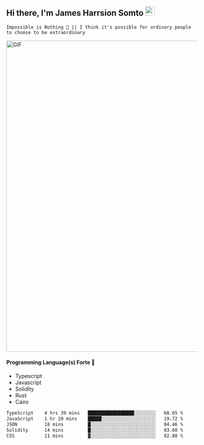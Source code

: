## Hi there, I'm James Harrsion Somto <img src="https://media.giphy.com/media/hvRJCLFzcasrR4ia7z/giphy.gif" width="25px">

`Impossible is Nothing 🚀 || I think it's possible for ordinary people to choose to be extraordinary`

 
<img align="center" alt="GIF" src="https://github.com/Gapur/Gapur/blob/master/coding.gif?raw=true" width="818px" height="818px" />


#### Programming Language(s) Forte 🚀
- Typescript
- Javascript
- Solidity
- Rust
- Cairo



<!--START_SECTION:waka-->

```txt
TypeScript    4 hrs 39 mins   █████████████████░░░░░░░░   68.65 %
JavaScript    1 hr 20 mins    █████░░░░░░░░░░░░░░░░░░░░   19.72 %
JSON          18 mins         █░░░░░░░░░░░░░░░░░░░░░░░░   04.46 %
Solidity      14 mins         █░░░░░░░░░░░░░░░░░░░░░░░░   03.68 %
CSS           11 mins         ▓░░░░░░░░░░░░░░░░░░░░░░░░   02.88 %
```

<!--END_SECTION:waka-->
<br />
<br />
<br />







